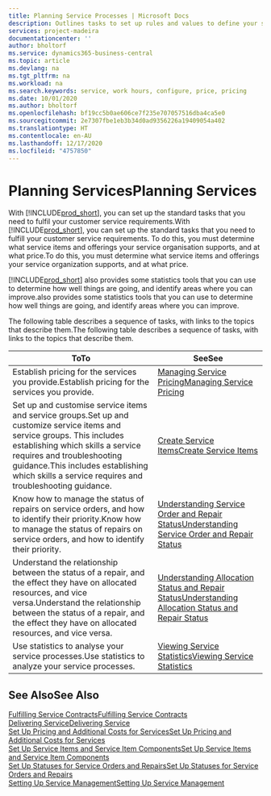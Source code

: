 ```yaml
---
title: Planning Service Processes | Microsoft Docs
description: Outlines tasks to set up rules and values to define your service policies and processes.
services: project-madeira
documentationcenter: ''
author: bholtorf
ms.service: dynamics365-business-central
ms.topic: article
ms.devlang: na
ms.tgt_pltfrm: na
ms.workload: na
ms.search.keywords: service, work hours, configure, price, pricing
ms.date: 10/01/2020
ms.author: bholtorf
ms.openlocfilehash: bf19cc5b0ae606ce7f235e707057516dba4ca5e0
ms.sourcegitcommit: 2e7307fbe1eb3b34d0ad9356226a19409054a402
ms.translationtype: HT
ms.contentlocale: en-AU
ms.lasthandoff: 12/17/2020
ms.locfileid: "4757850"
---
```

# <a name="planning-services"></a><span data-ttu-id="c08e0-103">Planning Services</span><span class="sxs-lookup"><span data-stu-id="c08e0-103">Planning Services</span></span>
<span data-ttu-id="c08e0-104">With [!INCLUDE[prod_short](includes/prod_short.md)], you can set up the standard tasks that you need to fulfil your customer service requirements.</span><span class="sxs-lookup"><span data-stu-id="c08e0-104">With [!INCLUDE[prod_short](includes/prod_short.md)], you can set up the standard tasks that you need to fulfill your customer service requirements.</span></span> <span data-ttu-id="c08e0-105">To do this, you must determine what service items and offerings your service organisation supports, and at what price.</span><span class="sxs-lookup"><span data-stu-id="c08e0-105">To do this, you must determine what service items and offerings your service organization supports, and at what price.</span></span>   

[!INCLUDE[prod_short](includes/prod_short.md)] <span data-ttu-id="c08e0-106">also provides some statistics tools that you can use to determine how well things are going, and identify areas where you can improve.</span><span class="sxs-lookup"><span data-stu-id="c08e0-106">also provides some statistics tools that you can use to determine how well things are going, and identify areas where you can improve.</span></span>
  
<span data-ttu-id="c08e0-107">The following table describes a sequence of tasks, with links to the topics that describe them.</span><span class="sxs-lookup"><span data-stu-id="c08e0-107">The following table describes a sequence of tasks, with links to the topics that describe them.</span></span>   
  
|<span data-ttu-id="c08e0-108">**To**</span><span class="sxs-lookup"><span data-stu-id="c08e0-108">**To**</span></span>|<span data-ttu-id="c08e0-109">**See**</span><span class="sxs-lookup"><span data-stu-id="c08e0-109">**See**</span></span>|  
|------------|-------------|  
|<span data-ttu-id="c08e0-110">Establish pricing for the services you provide.</span><span class="sxs-lookup"><span data-stu-id="c08e0-110">Establish pricing for the services you provide.</span></span>|[<span data-ttu-id="c08e0-111">Managing Service Pricing</span><span class="sxs-lookup"><span data-stu-id="c08e0-111">Managing Service Pricing</span></span>](service-service-price-management.md)|
|<span data-ttu-id="c08e0-112">Set up and customise service items and service groups.</span><span class="sxs-lookup"><span data-stu-id="c08e0-112">Set up and customize service items and service groups.</span></span> <span data-ttu-id="c08e0-113">This includes establishing which skills a service requires and troubleshooting guidance.</span><span class="sxs-lookup"><span data-stu-id="c08e0-113">This includes establishing which skills a service requires and troubleshooting guidance.</span></span>| [<span data-ttu-id="c08e0-114">Create Service Items</span><span class="sxs-lookup"><span data-stu-id="c08e0-114">Create Service Items</span></span>](service-how-to-create-service-items.md)|  
|<span data-ttu-id="c08e0-115">Know how to manage the status of repairs on service orders, and how to identify their priority.</span><span class="sxs-lookup"><span data-stu-id="c08e0-115">Know how to manage the status of repairs on service orders, and how to identify their priority.</span></span>|[<span data-ttu-id="c08e0-116">Understanding Service Order and Repair Status</span><span class="sxs-lookup"><span data-stu-id="c08e0-116">Understanding Service Order and Repair Status</span></span>](service-service-order-status-and-repair-status.md)|  
|<span data-ttu-id="c08e0-117">Understand the relationship between the status of a repair, and the effect they have on allocated resources, and vice versa.</span><span class="sxs-lookup"><span data-stu-id="c08e0-117">Understand the relationship between the status of a repair, and the effect they have on allocated resources, and vice versa.</span></span>|[<span data-ttu-id="c08e0-118">Understanding Allocation Status and Repair Status</span><span class="sxs-lookup"><span data-stu-id="c08e0-118">Understanding Allocation Status and Repair Status</span></span>](service-allocation-status-and-repair-status.md)|  
|<span data-ttu-id="c08e0-119">Use statistics to analyse your service processes.</span><span class="sxs-lookup"><span data-stu-id="c08e0-119">Use statistics to analyze your service processes.</span></span> | [<span data-ttu-id="c08e0-120">Viewing Service Statistics</span><span class="sxs-lookup"><span data-stu-id="c08e0-120">Viewing Service Statistics</span></span>](service-service-statistics.md) |

## <a name="see-also"></a><span data-ttu-id="c08e0-121">See Also</span><span class="sxs-lookup"><span data-stu-id="c08e0-121">See Also</span></span>
[<span data-ttu-id="c08e0-122">Fulfilling Service Contracts</span><span class="sxs-lookup"><span data-stu-id="c08e0-122">Fulfilling Service Contracts</span></span>](service-fulfill-service-contracts.md)  
[<span data-ttu-id="c08e0-123">Delivering Service</span><span class="sxs-lookup"><span data-stu-id="c08e0-123">Delivering Service</span></span>](service-deliver-service.md)  
[<span data-ttu-id="c08e0-124">Set Up Pricing and Additional Costs for Services</span><span class="sxs-lookup"><span data-stu-id="c08e0-124">Set Up Pricing and Additional Costs for Services</span></span>](service-how-setup-service-costs-pricing.md)  
[<span data-ttu-id="c08e0-125">Set Up Service Items and Service Item Components</span><span class="sxs-lookup"><span data-stu-id="c08e0-125">Set Up Service Items and Service Item Components</span></span>](service-how-setup-service-items.md)  
[<span data-ttu-id="c08e0-126">Set Up Statuses for Service Orders and Repairs</span><span class="sxs-lookup"><span data-stu-id="c08e0-126">Set Up Statuses for Service Orders and Repairs</span></span>](service-order-repair-status.md)  
[<span data-ttu-id="c08e0-127">Setting Up Service Management</span><span class="sxs-lookup"><span data-stu-id="c08e0-127">Setting Up Service Management</span></span>](service-setup-service.md)  
